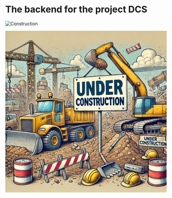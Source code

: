 # The backend for the project DCS

![Construction](https://img.shields.io/badge/Project-Under%20Construction-orange)

![construction](./construction.png)
